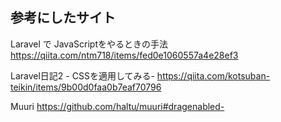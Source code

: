 
## 参考にしたサイト
Laravel で JavaScriptをやるときの手法
https://qiita.com/ntm718/items/fed0e1060557a4e28ef3


Laravel日記2 - CSSを適用してみる-
https://qiita.com/kotsuban-teikin/items/9b00d0faa0b7eaf70796


Muuri
https://github.com/haltu/muuri#dragenabled-